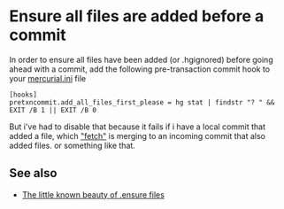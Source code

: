 ﻿# Ensure all files are added before a commit

In order to ensure all files have been added (or .hgignored) before going ahead with a commit, add the following pre-transaction commit hook to your [mercurial.ini](mercurial_ini.md) file


    [hooks]
    pretxncommit.add_all_files_first_please = hg stat | findstr "? " && EXIT /B 1 || EXIT /B 0

But i've had to disable that because it fails if i have a local commit that added a file, which ["fetch"](current_extensions.md) is merging to an incoming commit that also added files. or something like that.

## See also

 * [The little known beauty of .ensure files](https://secretgeek.net/ensure)